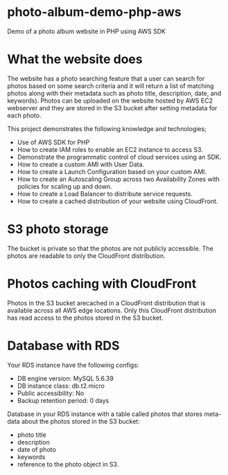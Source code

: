 # photo-album-demo-php-aws
Demo of a photo album website in PHP using AWS SDK 

# What the website does
The website has a photo searching feature that a user can search for photos based on some search criteria and it will return a list of matching photos along with their metadata such as photo title, description, date, and keywords).
Photos can be uploaded on the website hosted by AWS EC2 webserver and they are stored in the S3 bucket after setting metadata for each photo.


This project demonstrates the following knowledge and technologies;

- Use of AWS SDK for PHP
- How to create IAM roles to enable an EC2 instance to access S3.
- Demonstrate the programmatic control of cloud services using an SDK.
- How to create a custom AMI with User Data. 
- How to create a Launch Configuration based on your custom AMI.
- How to create an Autoscaling Group across two Availability Zones with policies for scaling up and down.
- How to create a Load Balancer to distribute service requests.
- How to create a cached distribution of your website using CloudFront. 


# S3 photo storage
The bucket is private so that the photos are not publicly accessible.
The photos are readable to only the CloudFront distribution.

# Photos caching with CloudFront
Photos in the S3 bucket arecached in a CloudFront distribution that is available across all AWS 
edge locations. Only this CloudFront distribution has read access to the photos stored in the S3 bucket.

# Database with RDS

Your RDS instance have the following configs:
- DB engine version: MySQL 5.6.39
- DB instance class: db.t2.micro
- Public accessibility: No
- Backup retention period: 0 days

Database in your RDS instance with a table called photos that stores meta-data about the 
photos stored in the S3 bucket:
- photo title
- description
- date of photo
- keywords 
- reference to the photo object in S3.

